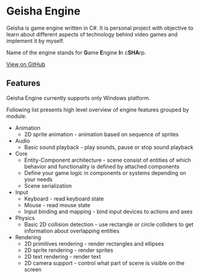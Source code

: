 # Geisha Engine
Geisha is game engine written in C#. It is personal project with objective to learn about different aspects of technology behind video games and implement it by myself.

Name of the engine stands for **G**ame **E**ngine **I**n c**SHA**rp.

[View on GitHub](https://github.com/dawidkomorowski/geisha)

## Features
Geisha Engine currently supports only Windows platform.

Following list presents high level overview of engine features grouped by module:
- Animation
    - 2D sprite animation - animation based on sequence of sprites
- Audio
    - Basic sound playback - play sounds, pause or stop sound playback
- Core
    - Entity-Component architecture - scene consist of entities of which behavior and functionality is defined by attached components
    - Define your game logic in components or systems depending on your needs
    - Scene serialization
- Input
    - Keyboard - read keyboard state
    - Mouse - read mouse state
    - Input binding and mapping - bind input devices to actions and axes
- Physics
    - Basic 2D collision detection - use rectangle or circle colliders to get information about overlapping entities
- Rendering
    - 2D primitives rendering - render rectangles and ellipses
    - 2D sprite rendering - render sprites
    - 2D text rendering - render text
    - 2D camera support - control what part of scene is visible on the screen

